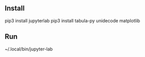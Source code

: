## Install
pip3 install jupyterlab
pip3 install tabula-py
unidecode
matplotlib

## Run
~/.local/bin/jupyter-lab
